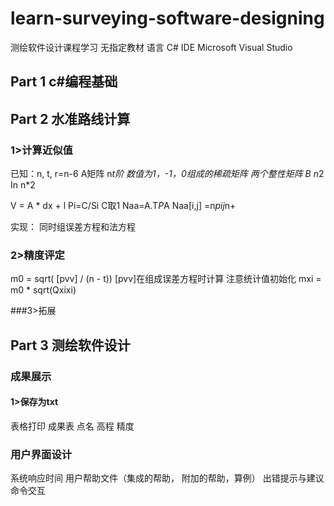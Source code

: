 # learn-surveying-software-designing
测绘软件设计课程学习 无指定教材
语言 C#
IDE Microsoft Visual Studio



## Part 1 c#编程基础


## Part 2 水准路线计算

### 1>计算近似值

已知：n, t, r=n-6
 A矩阵 n*t阶   数值为1，-1，0组成的稀疏矩阵 
 两个整性矩阵    B n*2   In n*2
 
 V = A * dx + l
 Pi=C/Si    C取1
 Naa=A.T*P*A
 Naa[i,j] =n*pij*n+ 
 
 实现： 同时组误差方程和法方程


### 2>精度评定

m0 = sqrt( [pvv] / (n - t))      [pvv]在组成误差方程时计算   注意统计值初始化
mxi = m0 * sqrt(Qxixi)

###3>拓展


## Part 3 测绘软件设计

### 成果展示
#### 1>保存为txt
表格打印     成果表
点名 高程 精度

### 用户界面设计
系统响应时间  用户帮助文件（集成的帮助， 附加的帮助，算例）  出错提示与建议  命令交互
